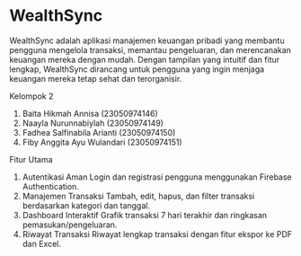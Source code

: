 # WealthSync
WealthSync adalah aplikasi manajemen keuangan pribadi yang membantu pengguna mengelola transaksi, memantau pengeluaran, dan merencanakan keuangan mereka dengan mudah. Dengan tampilan yang intuitif dan fitur lengkap, WealthSync dirancang untuk pengguna yang ingin menjaga keuangan mereka tetap sehat dan terorganisir.

Kelompok 2
1. 	Baita Hikmah Annisa         	(23050974146)
2. 	Naayla Nurunnabiylah        	(23050974149)
3. 	Fadhea Salfinabila Arianti  	(23050974150)
4. 	Fiby Anggita Ayu Wulandari    (23050974151)

Fitur Utama
1. Autentikasi Aman
Login dan registrasi pengguna menggunakan Firebase Authentication.
2. Manajemen Transaksi
Tambah, edit, hapus, dan filter transaksi berdasarkan kategori dan tanggal.
3. Dashboard Interaktif
Grafik transaksi 7 hari terakhir dan ringkasan pemasukan/pengeluaran.
4. Riwayat Transaksi
Riwayat lengkap transaksi dengan fitur ekspor ke PDF dan Excel.



